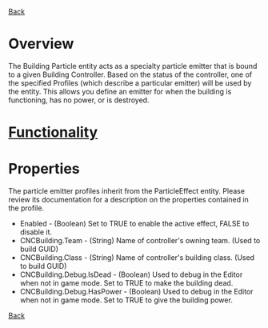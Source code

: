 [Back](TechDoc_Architecture.md)

# Overview #

The Building Particle entity acts as a specialty particle emitter that is bound to a given Building Controller. Based on the status of the controller, one of the specified Profiles (which describe a particular emitter) will be used by the entity. This allows you define an emitter for when the building is functioning, has no power, or is destroyed.

# [Functionality](TechDoc_Architecture_Game_Entity_BuildingParticle_Functionality.md) #

# Properties #
The particle emitter profiles inherit from the ParticleEffect entity. Please review its documentation for a description on the properties contained in the profile.

  * Enabled - (Boolean) Set to TRUE to enable the active effect, FALSE to disable it.
  * CNCBuilding.Team - (String) Name of controller's owning team. (Used to build GUID)
  * CNCBuilding.Class - (String) Name of controller's building class. (Used to build GUID)
  * CNCBuilding.Debug.IsDead - (Boolean) Used to debug in the Editor when not in game mode. Set to TRUE to make the building dead.
  * CNCBuilding.Debug.HasPower - (Boolean) Used to debug in the Editor when not in game mode. Set to TRUE to give the building power.

[Back](TechDoc_Architecture.md)